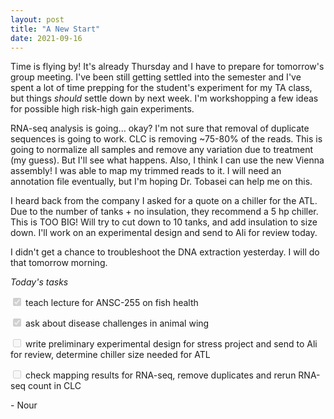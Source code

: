 ```yaml
---
layout: post
title: "A New Start"
date: 2021-09-16
---
```


Time is flying by! It's already Thursday and I have to prepare for tomorrow's group meeting. I've been still getting settled into the semester and I've spent a lot of time prepping for the student's experiment for my TA class, but things *should* settle down by next week. I'm workshopping a few ideas for possible high risk-high gain experiments. 

RNA-seq analysis is going... okay? I'm not sure that removal of duplicate sequences is going to work. CLC is removing ~75-80% of the reads. This is going to normalize all samples and remove any variation due to treatment (my guess). But I'll see what happens. Also, I think I can use the new Vienna assembly! I was able to map my trimmed reads to it. I will need an annotation file eventually, but I'm hoping Dr. Tobasei can help me on this. 

I heard back from the company I asked for a quote on a chiller for the ATL. Due to the number of tanks + no insulation, they recommend a 5 hp chiller. This is TOO BIG! Will try to cut down to 10 tanks, and add insulation to size down. I'll work on an experimental design and send to Ali for review today. 

I didn't get a chance to troubleshoot the DNA extraction yesterday. I will do that tomorrow morning. 


*Today's tasks*

<input type="checkbox" disabled="disabled" checked="checked"> teach lecture for ANSC-255 on fish health

<input type="checkbox" disabled="disabled" checked="checked"> ask about disease challenges in animal wing 

<input type="checkbox" disabled="disabled"> write preliminary experimental design for stress project and send to Ali for review, determine chiller size needed for ATL 

<input type="checkbox" disabled="disabled"> check mapping results for RNA-seq, remove duplicates and rerun RNA-seq count in CLC


\- Nour
